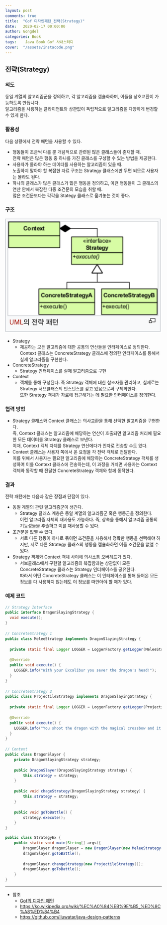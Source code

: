 ```yaml
---
layout: post
comments: true
title:  "Gof 디자인패턴_전략(Strategy)"
date:   2020-02-17 00:00:00
author: Gongdel
categories: Book
tags:	 Java Book Gof 사내스터디
cover:  "/assets/instacode.png"
---
```

## 전략(Strategy)
### 의도
동일 계열의 알고리즘군을 정의하고, 각 알고리즘을 캡슐화하며, 이들을 상호교환이 가능하도록 만듭니다.  
알고리즘을 사용하는 클라이언트와 상관없이 독립적으로 알고리즘을 다양하게 변경할 수 있게 한다.

### 활용성
다음 상황에서 전략 패턴을 사용할 수 있다.
+ 행동들이 조금씩 다를 뿐 개념적으로 관련된 많은 클래스들이 존재할 때.  
	전략 패턴은 많은 행동 중 하나를 가진 클래스를 구성할 수 있는 방법을 제공한다.
+ 사용자가 몰라야 하는 데이터를 사용하는 알고리즘이 있을 때.  
	노출하지 말아야 할 복잡한 자료 구조는 Strategy 클래스에만 두면 되므로 사용자는 몰라도 된다.  
+ 하나의 클래스가 많은 클래스가 많은 행동을 정의하고, 이런 행동들이 그 클래스의 연산 안에서 복잡한 다중 조건문의 모습을 취할 때.  
많은 조건문보다는 각각을 Stategy 클래스로 옮겨놓는 것이 좋다.

### 구조
![alt](/assets/gof/images/gof-design-patterns-strategy.png)

+ Strategy
	- 제공하는 모든 알고리즘에 대한 공통의 연산들을 인터페이스로 정의한다.  
		Context 클래스는 ConcreteStrategy 클래스에 정의한 인터페이스를 통해서 실제 알고리즘을 구현한다.  
+ ConcreteStrategy
	- Strategy 인터페이스를 실제 알고리즘으로 구현
+ Context
	- 객체를 통해 구성된다. 즉 Strategy 객체에 대한 참조자를 관리하고, 실제로는 Strategy 서브클래스의 인스턴스를 갖고 있음으로써 구체화한다.  
	또한 Strategy 객체가 자료에 접근해가는 데 필요한 인터페이스를 정의한다. 
	
### 협력 방법
+ Strategy 클래스와 Context 클래스는 의사교환을 통해 선택한 알고리즘을 구현한다.  
	즉, Context 클래스는 알고리즘에 해당하는 연산이 호출되면 알고리즘 처리에 필요한 모든 데이터를 Strategy 클래스로 보낸다.  
	이때, Context 객체 자체를 Strategy 연산에다가 인자로 전송할 수도 있다.   
+ Context 클래스는 사용자 쪽에서 온 요청을 각 전략 객체로 전달한다.  
	이를 위해서 사용자는 필요한 알고리즘에 해당하는 ConcreteStrategy 객체를 생성하여 이를 Context 클래스에 전송하는데, 이 과정을 거치면 사용자는 Context 객체와 동작할 때 전달한 ConcreteStrategy 객체와 함께 동작한다.  

### 결과
전략 패턴에는 다음과 같은 장점과 단점이 있다.  
+ 동일 계열의 관련 알고리즘군이 생긴다.
	- Strategy 클래스 계층은 동일 계열의 알고리즘군 혹은 행동군을 정의한다.  
	이런 알고리즘 자체의 재사용도 가능하다. 즉, 상속을 통해서 알고리즘 공통의 기능성들을 추출하고 이를 재사용할 수 있다.
+ 조건문을 없앨 수 있다.
	- 서로 다른 행동이 하나로 묶이면 조건문을 사용해서 정확한 행동을 선택해야 하지만, 서로 다른 Strategy 클래스의 행동을 캡슐화하면 이들 조건문을 없앨 수 있다.
+ Strategy 객체와 Context 객체 사이에 의사소통 오버헤드가 있다.
	- 서브클래스에서 구현할 알고리즘의 복잡함과는 상관없이 모든 ConcreteStrategy 클래스는 Strategy 인터페이스를 공유한다.  
	따라서 어떤 ConcreteStrategy 클래스는 이 인터페이스를 통해 들어온 모든 정보를 다 사용하지 않는데도 이 정보를 떠안아야 할 때가 있다.

### 예제 코드
~~~java
// Strategy Interface
public interface DragonSlayingStrategy {
  void execute();
}

// ConcreteStrategy 1
public class MeleeStrategy implements DragonSlayingStrategy {

  private static final Logger LOGGER = LoggerFactory.getLogger(MeleeStrategy.class);

  @Override
  public void execute() {
    LOGGER.info("With your Excalibur you sever the dragon's head!");
  }
}

// ConcreteStrategy 2
public class ProjectileStrategy implements DragonSlayingStrategy {

  private static final Logger LOGGER = LoggerFactory.getLogger(ProjectileStrategy.class);

  @Override
  public void execute() {
    LOGGER.info("You shoot the dragon with the magical crossbow and it falls dead on the ground!");
  }
}

// Context 
public class DragonSlayer {
	private DragonSlayingStrategy strategy;
	
	public DragonSlayer(DragonSlayingStrategy strategy) {
		this.strategy = strategy;
	}

	public void chageStrategy(DragonSlayingStrategy strategy) {
		this.strategy = strategy;
	}
	
	public void goToBattle() {
		strategy.execute();
	}
}
~~~
~~~java
public class StrategyEx {
	public static void main(String[] args){ 
		DragonSlayer dragonSlayer = new DragonSlayer(new MeleeStrategy());
		dragonSlayer.goToBattle();
		
		dragonSlayer.changeStrategy(new ProjectileStrategy());
		dragonSlayer.goToBattle();
	}
}
~~~

---

- 참조
	+ [Gof의 디자인 패턴](https://www.google.com/search?newwindow=1&sxsrf=ACYBGNTM3TLPpNtM8XVERiP7AyPyLDi3sQ%3A1572758465286&ei=wWO-XfOOEcTGmAWs26i4Cw&q=gof%EC%9D%98+%EB%94%94%EC%9E%90%EC%9D%B8%ED%8C%A8%ED%84%B4&oq=gof&gs_l=psy-ab.1.1.35i39l2j0i67j0j0i131l4j0j0i131.1801221.1802149..1803884...0.1..0.188.465.0j3......0....1..gws-wiz.......0i71.wMtI5vf-WEU)	
	+ <https://ko.wikipedia.org/wiki/%EC%A0%84%EB%9E%B5_%ED%8C%A8%ED%84%B4>
	+ <https://github.com/iluwatar/java-design-patterns>
